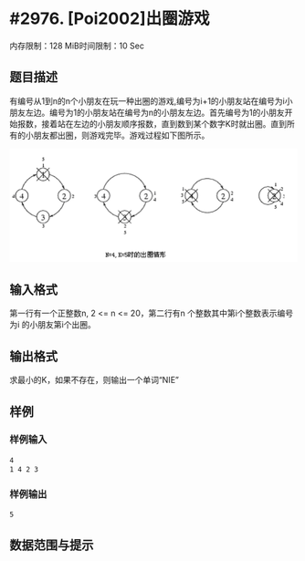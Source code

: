 # #2976. [Poi2002]出圈游戏

内存限制：128 MiB时间限制：10 Sec

## 题目描述

有编号从1到n的n个小朋友在玩一种出圈的游戏,编号为i+1的小朋友站在编号为i小朋友左边。编号为1的小朋友站在编号为n的小朋友左边。首先编号为1的小朋友开始报数，接着站在左边的小朋友顺序报数，直到数到某个数字K时就出圈。直到所有的小朋友都出圈，则游戏完毕。游戏过程如下图所示。

![](upload/201604/无标题(1).png)

## 输入格式

第一行有一个正整数n, 2 <= n <= 20，第二行有n 个整数其中第i个整数表示编号为i 的小朋友第i个出圈。

## 输出格式

求最小的K，如果不存在，则输出一个单词&ldquo;NIE&rdquo;

## 样例

### 样例输入

    
    4
    1 4 2 3
    

### 样例输出

    
    5
    

## 数据范围与提示
